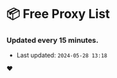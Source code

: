 # :package: Free Proxy List
### Updated every 15 minutes.

- Last updated: `2024-05-28 13:18`

:heart:
